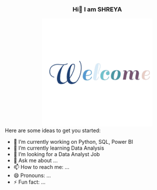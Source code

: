 <div align="center" width="50">
  
### Hi👋 I am SHREYA
</div>
<div align="center" width="50">
<img src="https://github.com/SHREYA0013/SHREYA0013/blob/main/welcome.gif" alt="Welcome!" width="300"/>
</div>
Here are some ideas to get you started:

- 🔭 I’m currently working on Python, SQL, Power BI
- 🌱 I’m currently learning Data Analysis
- 👯 I’m looking for a Data Analyst Job
- 💬 Ask me about ...
- 📫 How to reach me: ...
- 😄 Pronouns: ...
- ⚡ Fun fact: ...

